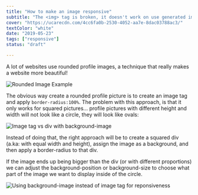 ```yaml
---
title: "How to make an image responsive"
subtitle: "The <img> tag is broken, it doesn't work on use generated images because they loose proportions, here is how to work around it."
cover: "https://ucarecdn.com/4cc6fa0b-2530-4052-aa7e-8dac03788ac3/"
textColor: "white"
date: "2019-05-23"
tags: ["responsive"]
status: "draft"

---
```


A lot of websites use rounded profile images, a technique that really makes a website more beautiful!

![Rounded Image Example](https://ucarecdn.com/9edb713a-3a80-442a-9fc5-dd5caa9da62f/ScreenShot20190524at114329AM.png)

The obvious way create a rounded profile picture is to create an image tag and apply `border-radius:100%`. The problem with this approach, is that it only works for squared pictures... profile pictures with different height and width will not look like a circle, they will look like ovals: 

![Image tag vs div with background-image](https://ucarecdn.com/bf1262c0-cce2-4d73-a708-702633410341/ScreenShot20190524at120952PM.png)

Instead of doing that, the right approach will be to create a squared div (a.ka: with equal width and height), assign the image as a background, and then apply a border-radius to that div.

If the image ends up being bigger than the div (or with different proportions) we can adjust the background-position or background-size to choose what part of the image we want to display inside of the circle.

![Using background-image instead of image tag for reponsiveness](https://ucarecdn.com/1251c891-ac88-464f-ae58-5c9d7abe081c/ScreenShot20190524at121150PM.png)

<script async src="//jsfiddle.net/BreatheCode/Lge30ypv/4/embed/html,css,result/dark/"></script>
